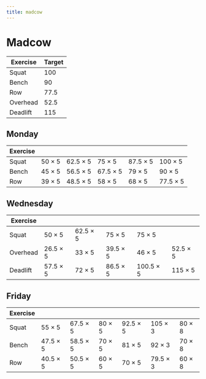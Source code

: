 ```yaml
---
title: madcow
---
```


# Madcow

| Exercise | Target |
| ---      | ------ |
| Squat    | 100 |
| Bench    | 90 |
| Row      | 77.5 |
| Overhead | 52.5 |
| Deadlift | 115 |

## Monday

| Exercise |     |     |     |     |     |
| ---      | --- | --- | --- | --- | --- |
| Squat    | 50 × 5 | 62.5 × 5 | 75 × 5 | 87.5 × 5 | 100 × 5 |
| Bench    | 45 × 5 | 56.5 × 5 | 67.5 × 5 | 79 × 5 | 90 × 5 |
| Row      | 39 × 5 | 48.5 × 5 | 58 × 5 | 68 × 5 | 77.5 × 5 |

## Wednesday

| Exercise |     |     |     |     |     |
| ---      | --- | --- | --- | --- | --- |
| Squat    | 50 × 5 | 62.5 × 5 | 75 × 5 | 75 × 5 |
| Overhead | 26.5 × 5 | 33 × 5 | 39.5 × 5 | 46 × 5 | 52.5 × 5 |
| Deadlift | 57.5 × 5 | 72 × 5 | 86.5 × 5 | 100.5 × 5 | 115 × 5 |

## Friday

| Exercise |     |     |     |     |     |     |
| ---      | --- | --- | --- | --- | --- | --- |
| Squat    | 55 × 5 | 67.5 × 5 | 80 × 5 | 92.5 × 5 | 105 × 3 | 80 × 8 |
| Bench    | 47.5 × 5 | 58.5 × 5 | 70 × 5 | 81 × 5 | 92 × 3 | 70 × 8 |
| Row      | 40.5 × 5 | 50.5 × 5 | 60 × 5 | 70 × 5 | 79.5 × 3 | 60 × 8 |

